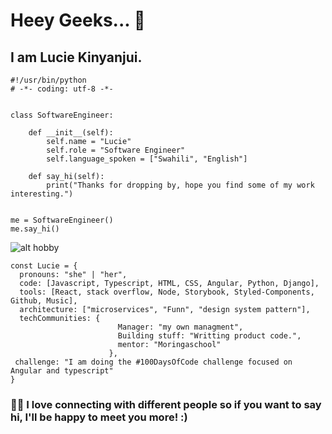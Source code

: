 # Heey Geeks... :wave:

## I am Lucie Kinyanjui.
     
```
#!/usr/bin/python
# -*- coding: utf-8 -*-


class SoftwareEngineer:

    def __init__(self):
        self.name = "Lucie"
        self.role = "Software Engineer"
        self.language_spoken = ["Swahili", "English"]

    def say_hi(self):
        print("Thanks for dropping by, hope you find some of my work interesting.")


me = SoftwareEngineer()
me.say_hi()
```
![alt hobby](https://external-preview.redd.it/w2xG2VBGTHq2W02B0RKxVVzf2yfWc8qL-zEv9mGARwU.jpg?width=960&crop=smart&auto=webp&s=f7900c6da4bc602fc4a5c594f626a858bb81c869)
```
const Lucie = {
  pronouns: "she" | "her",
  code: [Javascript, Typescript, HTML, CSS, Angular, Python, Django],
  tools: [React, stack overflow, Node, Storybook, Styled-Components, Github, Music],
  architecture: ["microservices", "Funn", "design system pattern"],
  techCommunities: {
                        Manager: "my own managment",
                        Building stuff: "Writting product code.",
                        mentor: "Moringaschool"
                      },
 challenge: "I am doing the #100DaysOfCode challenge focused on Angular and typescript"
}
```

### :family_woman_girl: I love connecting with different people so if you want to say hi, I'll be happy to meet you more! :)